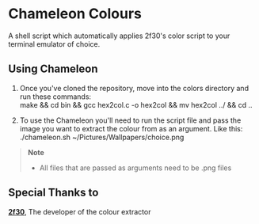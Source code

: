 Chameleon Colours
=
A shell script which automatically applies 2f30's color script to your <br/> terminal emulator of choice.

Using Chameleon
-
1. Once you've cloned the repository, move into the colors directory and run these commands: <br>
make && cd bin && gcc hex2col.c -o hex2col && mv hex2col ../ && cd ..

2. To use the Chameleon you'll need to run the script file and pass the image you want to extract the colour from as an argument. Like this:
./chameleon.sh ~/Pictures/Wallpapers/choice.png
> **Note**
> * All files that are passed as arguments need to be .png files


Special Thanks to
-
[**2f30**](git.2f30.org/), The developer of the colour extractor